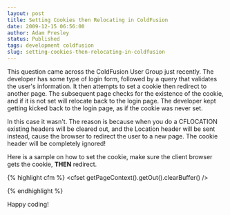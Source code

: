 ```yaml
---
layout: post
title: Setting Cookies then Relocating in ColdFusion
date: 2009-12-15 06:56:00
author: Adam Presley
status: Published
tags: development coldfusion
slug: setting-cookies-then-relocating-in-coldfusion
---
```

This question came across the ColdFusion User Group just recently. The
developer has some type of login form, followed by a query that
validates the user's information. It then attempts to set a cookie then
redirect to another page. The subsequent page checks for the existence
of the cookie, and if it is not set will relocate back to the login
page. The developer kept getting kicked back to the login page, as if
the cookie was never set.

In this case it wasn't. The reason is because when you do a CFLOCATION
existing headers will be cleared out, and the Location header will be
sent instead, cause the browser to redirect the user to a new page. The
cookie header will be completely ignored!

Here is a sample on how to set the cookie, make sure the client browser
gets the cookie, **THEN** redirect.

{% highlight cfm %}
<cfset getPageContext().getOut().clearBuffer() />
<cfcookie name="testingCookies" value="#form.userName#" />
<cfflush />

<cflocation url="postLogin.cfm" />
{% endhighlight %}

Happy coding!
